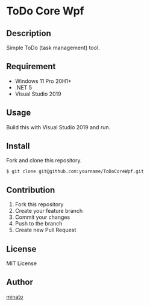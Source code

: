 # ToDo Core Wpf

## Description

Simple ToDo (task management) tool.

## Requirement

- Windows 11 Pro 20H1+
- .NET 5
- Visual Studio 2019

## Usage

Build this with Visual Studio 2019 and run.

## Install

Fork and clone this repository.

```
$ git clone git@github.com:yourname/ToDoCoreWpf.git
```

## Contribution

1. Fork this repository
2. Create your feature branch
3. Commit your changes
4. Push to the branch
5. Create new Pull Request

## License

MIT License

## Author

[minato](https://blog.minatoproject.com/)
